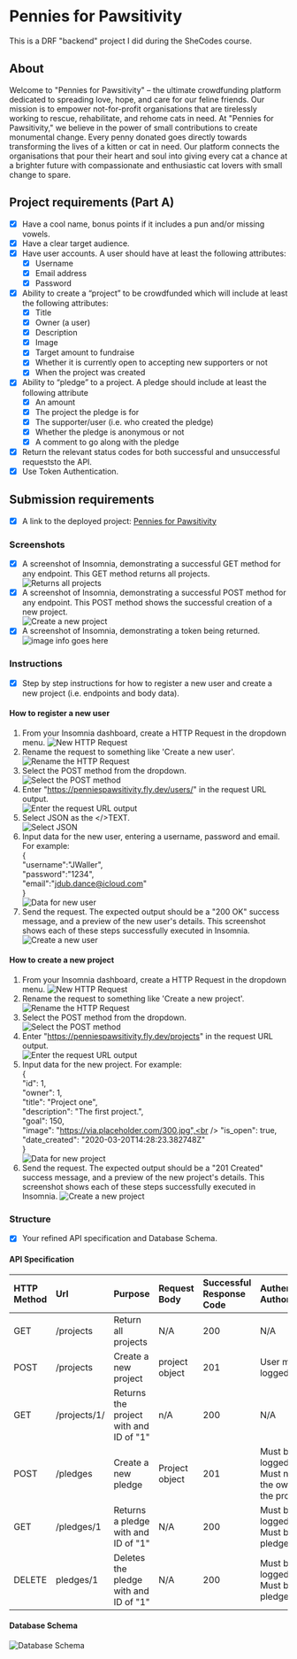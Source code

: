 # Pennies for Pawsitivity
This is a DRF "backend" project I did during the SheCodes course.<br /> 
## About
Welcome to "Pennies for Pawsitivity" – the ultimate crowdfunding platform dedicated to spreading love, hope, and care for our feline friends. Our mission is to empower not-for-profit organisations that are tirelessly working to rescue, rehabilitate, and rehome cats in need. At "Pennies for Pawsitivity," we believe in the power of small contributions to create monumental change. Every penny donated goes directly towards transforming the lives of a kitten or cat in need. Our platform connects the organisations that pour their heart and soul into giving every cat a chance at a brighter future with compassionate and enthusiastic cat lovers with small change to spare.<br /> 
## Project requirements (Part A)
- [X] Have a cool name, bonus points if it includes a pun and/or missing vowels.
- [X] Have a clear target audience.
- [X] Have user accounts. A user should have at least the following attributes:
    - [X] Username<br /> 
    - [X] Email address<br /> 
    - [x] Password<br />
- [X] Ability to create a “project” to be crowdfunded which will include at least the following attributes:
  - [X] Title
  - [X] Owner (a user)
  - [X] Description
  - [X] Image 
  - [X] Target amount to fundraise
  - [X] Whether it is currently open to accepting new supporters or not
  - [X] When the project was created
- [X] Ability to “pledge” to a project. A pledge should include at least the following attribute
  - [X] An amount
  - [X] The project the pledge is for
  - [X] The supporter/user (i.e. who created the pledge)
  - [X] Whether the pledge is anonymous or not
  - [X] A comment to go along with the pledge
- [X] Return the relevant status codes for both successful and unsuccessful requeststo the API.
- [X] Use Token Authentication.
## Submission requirements
- [X] A link to the deployed project: [Pennies for Pawsitivity](https://penniespawsitivity.fly.dev/projects/)
### Screenshots
- [X] A screenshot of Insomnia, demonstrating a successful GET method for any endpoint. This GET method returns all projects.<br />
![Returns all projects](screenshots/Returns_all_projects.png)
- [X] A screenshot of Insomnia, demonstrating a successful POST method for any endpoint. This POST method shows the successful creation of a new project.<br />
![Create a new project](screenshots/Create_a_new_project.png)
- [X] A screenshot of Insomnia, demonstrating a token being returned.<br />
![image info goes here](screenshots/Token_return.png)
### Instructions
- [X] Step by step instructions for how to register a new user and create a new project (i.e. endpoints and body data).
#### How to register a new user
1. From your Insomnia dashboard, create a HTTP Request in the dropdown menu.
![New HTTP Request](screenshots/New_HTTP_Request.png)
    <br />
2. Rename the request to something like 'Create a new user'.
    <br />
![Rename the HTTP Request](screenshots/Rename_HTTP_Request.png)
    <br />
3. Select the POST method from the dropdown.
    <br />
![Select the POST method](screenshots/Select_the_POST_method.png)
    <br />
1. Enter "https://penniespawsitivity.fly.dev/users/" in the request URL output.
    <br />
![Enter the request URL output](screenshots/Enter_the_request_URL_output.png)
    <br />
1. Select JSON as the </>TEXT.
    <br />
![Select JSON](screenshots/Select_JSON.png)
    <br />
1. Input data for the new user, entering a username, password and email. For example:<br />
{<br />
    "username":"JWaller",<br />
    "password":"1234",<br />
    "email":"jdub.dance@icloud.com"<br />
}<br />
![Data for new user](screenshots/Data_for_new_user.png)
    <br />
1. Send the request. The expected output should be a "200 OK" success message, and a preview of the new user's details. This screenshot shows each of these steps successfully executed in Insomnia.
    <br />
![Create a new user](screenshots/Create_a_new_user_success.png)
#### How to create a new project
1. From your Insomnia dashboard, create a HTTP Request in the dropdown menu.
![New HTTP Request](screenshots/New_HTTP_Request.png)
1. Rename the request to something like 'Create a new project'.
    <br />
![Rename the HTTP Request](screenshots/Rename_HTTP_Request.png)
1. Select the POST method from the dropdown.
    <br />
![Select the POST method](screenshots/Select_the_POST_method.png)
1. Enter "https://penniespawsitivity.fly.dev/projects" in the request URL output.
   <br />
![Enter the request URL output](screenshots/Enter_the_request_URL_output_projects.png)
    <br />
1. Input data for the new project. For example:<br />
{<br />
	"id": 1,<br />
	"owner": 1,<br />
	"title": "Project one",<br />
	"description": "The first project.",<br />
	"goal": 150,<br />
	"image": "https://via.placeholder.com/300.jpg",<br />
	"is_open": true,<br />
	"date_created": "2020-03-20T14:28:23.382748Z"<br />
}<br />
![Data for new project](screenshots/Data_for_new_project.png)
1. Send the request. The expected output should be a "201 Created" success message, and a preview of the new project's details. This screenshot shows each of these steps successfully executed in Insomnia.
![Create a new project](screenshots/Create_a_new_project_success.png)
### Structure
- [X] Your refined API specification and Database Schema.
#### API Specification 
| HTTP Method | Url | Purpose | Request Body | Successful Response Code | Authentication <br /> Authorization
| :--- | :--- | :--- | :--- | :--- | :--- |
| GET | /projects | Return all projects | N/A | 200 | N/A |
| POST | /projects | Create a new project | project object | 201 | User must be logged in. 
| GET | /projects/1/ | Returns the project with and ID of "1" | n/A | 200 | N/A
| POST | /pledges | Create a new pledge | Project object | 201 | Must be logged in<br />Must not be the owner of the project
| GET | /pledges/1 | Returns a pledge with and ID of "1" | N/A | 200 | Must be logged in<br />Must be the pledge owner
| DELETE | pledges/1 | Deletes the pledge with and ID of "1" | N/A | 200 | Must be logged in<br />Must be the pledge owner
#### Database Schema
![Database Schema](screenshots/Database_Schema.png)